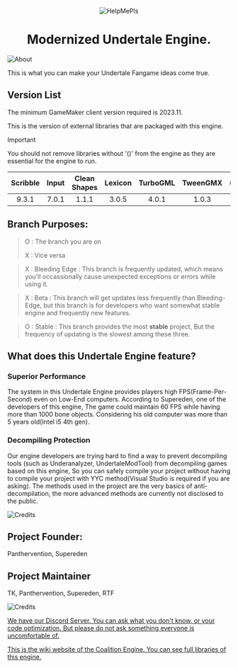 <p align="center">
  <img src="https://user-images.githubusercontent.com/83257329/226114457-a8702e87-0f37-46a4-8b09-f43b12e9511f.png" alt="HelpMePls">
</p>
<h1 align="center">Modernized Undertale Engine.</h1>
<p align="center">
</p>

![About](https://user-images.githubusercontent.com/83257329/226114468-3823b116-01ae-4941-be38-c6683bd428ea.png)

This is what you can make your Undertale Fangame ideas come true.

## Version List

The minimum GameMaker client version required is 2023.11.

This is the version of external libraries that are packaged with this engine.

> [!IMPORTANT]
> You should not remove libraries without '()' from the engine as they are essential for the engine to run.

| Scribble | Input | Clean Shapes | Lexicon | TurboGML | TweenGMX | (Kawase) |
| :---: | :---: | :---: | :---: | :---: | :---: | :--: |
| 9.3.1 | 7.0.1 | 1.1.1 | 3.0.5 | 4.0.1 | 1.0.3 | 2.0.1 |

## Branch Purposes:

> O : The branch you are on
> 
> X : Vice versa

> X : Bleeding Edge : This branch is frequently updated, which means you'll occassionally cause unexpected exceptions or errors while using it.

> X : Beta : This branch will get updates less frequently than Bleeding-Edge, but this branch is for developers who want somewhat stable engine and frequently new features.

> O : Stable : This branch provides the most **stable** project, But the frequency of updating is the slowest among these three.

## What does this Undertale Engine feature?

### Superior Performance

The system in this Undertale Engine provides players high FPS(Frame-Per-Second) even on Low-End computers. According to Supereden, one of the developers of this engine, The game could maintain 60 FPS while having more than 1000 bone objects. Considering his old computer was more than 5 years old(Intel i5 4th gen).

### Decompiling Protection

Our engine developers are trying hard to find a way to prevent decompiling tools (such as Underanalyzer, UndertaleModTool) from decompiling games based on this engine, So you can safely compile your project without having to compile your project with YYC method(Visual Studio is required if you are asking).
The methods used in the project are the very basics of anti-decompilation, the more advanced methods are currently not disclosed to the public.

![Credits](https://user-images.githubusercontent.com/83257329/226114492-749f7f25-9780-4a28-80b2-1bb4bad86e22.png)

## Project Founder:
Panthervention, Supereden

## Project Maintainer
TK, Panthervention, Supereden, RTF

![Credits](https://user-images.githubusercontent.com/83257329/226114582-7fd89d9b-9735-4c2a-9440-4f7df160ff26.png)

[We have our Discord Server. You can ask what you don't know, or your code optimization. But please do not ask something everyone is uncomfortable of.](https://discord.gg/X8N5jkbeZs)

[This is the wiki website of the Coalition Engine. You can see full libraries of this engine.](https://coalitionengine.github.io/Coalition-Engine/)
